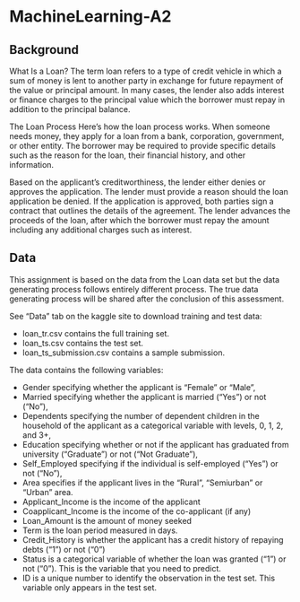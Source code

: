 # MachineLearning-A2

## Background
What Is a Loan?
The term loan refers to a type of credit vehicle in which a sum of money is lent to another party in exchange for future repayment of the value or principal amount. In many cases, the lender also adds interest or finance charges to the principal value which the borrower must repay in addition to the principal balance.

The Loan Process
Here’s how the loan process works. When someone needs money, they apply for a loan from a bank, corporation, government, or other entity. The borrower may be required to provide specific details such as the reason for the loan, their financial history, and other information.

Based on the applicant’s creditworthiness, the lender either denies or approves the application. The lender must provide a reason should the loan application be denied. If the application is approved, both parties sign a contract that outlines the details of the agreement. The lender advances the proceeds of the loan, after which the borrower must repay the amount including any additional charges such as interest.

## Data
This assignment is based on the data from the Loan data set but the data generating process follows entirely different process. The true data generating process will be shared after the conclusion of this assessment.

See “Data” tab on the kaggle site to download training and test data:

- loan_tr.csv contains the full training set.
- loan_ts.csv contains the test set.
- loan_ts_submission.csv contains a sample submission.

The data contains the following variables:

- Gender specifying whether the applicant is “Female” or “Male”,
- Married specifying whether the applicant is married (“Yes”) or not (“No”),
- Dependents specifying the number of dependent children in the household of the applicant as a categorical variable with levels, 0, 1, 2, and 3+,
- Education specifying whether or not if the applicant has graduated from university (“Graduate”) or not (“Not Graduate”),
- Self_Employed specifying if the individual is self-employed (“Yes”) or not (“No”),
- Area specifies if the applicant lives in the “Rural”, “Semiurban” or “Urban” area.
- Applicant_Income is the income of the applicant
- Coapplicant_Income is the income of the co-applicant (if any)
- Loan_Amount is the amount of money seeked
- Term is the loan period measured in days.
- Credit_History is whether the applicant has a credit history of repaying debts (“1”) or not (“0”)
- Status is a categorical variable of whether the loan was granted (“1”) or not (“0”). This is the variable that you need to predict.
- ID is a unique number to identify the observation in the test set. This variable only appears in the test set.
